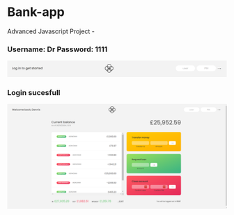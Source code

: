 # Bank-app
Advanced Javascript Project - 



### Username: Dr Password: 1111

![ALT](snap1.png)

### Login sucesfull

![ALT](snap2.png)
